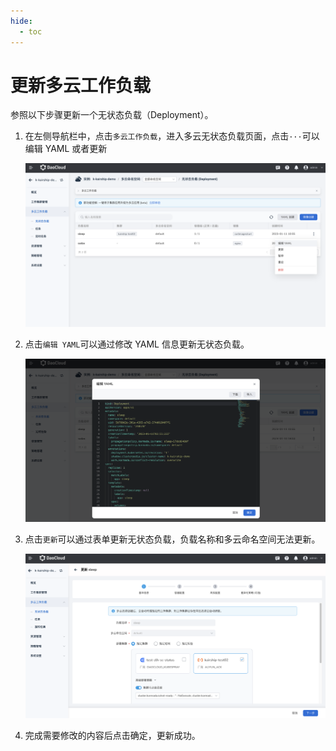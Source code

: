 ```yaml
---
hide:
  - toc
---
```


# 更新多云工作负载

参照以下步骤更新一个无状态负载（Deployment）。

1. 在左侧导航栏中，点击`多云工作负载`，进入多云无状态负载页面，点击`···`可以编辑 YAML 或者更新

    ![更新无状态负载](../images/up-deploy01.png)

2. 点击`编辑 YAML`可以通过修改 YAML 信息更新无状态负载。

    ![编辑 YAML](../images/up-deploy02.png)

3. 点击`更新`可以通过表单更新无状态负载，负载名称和多云命名空间无法更新。

    ![表单更新](../images/up-deploy03.png)

4. 完成需要修改的内容后点击确定，更新成功。
